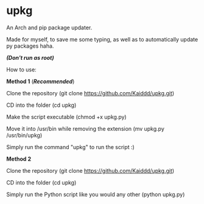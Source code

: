 # upkg
An Arch and pip package updater.

Made for myself, to save me some typing, as well as to automatically update py packages haha.

***(Don't run as root)***

How to use:

**Method 1** (***Recommended***)

Clone the repository (git clone https://github.com/Kaiddd/upkg.git)

CD into the folder (cd upkg)

Make the script executable (chmod +x upkg.py)

Move it into /usr/bin while removing the extension (mv upkg.py /usr/bin/upkg)

Simply run the command "upkg" to run the script :)

**Method 2**

Clone the repository (git clone https://github.com/Kaiddd/upkg.git)

CD into the folder (cd upkg)

Simply run the Python script like you would any other (python upkg.py)
